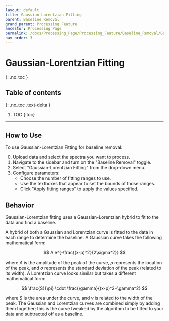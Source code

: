 ```yaml
---
layout: default
title: Gaussian-Lorentzian Fitting
parent: Baseline Removal
grand_parent: Processing Feature
ancestor: Processing Page
permalink: /docs/Processing_Page/Processing_Feature/Baseline_Removal/Gaussian-Lorentzian_Fitting/
nav_order: 3
---
```


# Gaussian-Lorentzian Fitting
{: .no_toc }

## Table of contents
{: .no_toc .text-delta }

1. TOC
{:toc}

---

## How to Use

To use Gaussian-Lorentzian Fitting for baseline removal:

0. Upload data and select the spectra you want to process.
1. Navigate to the sidebar and turn on the "Baseline Removal" toggle.
2. Select "Gaussian-Lorentzian Fitting" from the drop-down menu.
3. Configure parameters:
    - Choose the number of fitting ranges to use.
    - Use the textboxes that appear to set the bounds of those ranges.
    - Click "Apply fitting ranges" to apply the values specified.

## Behavior

Gaussian-Lorentzian fitting uses a Gaussian-Lorentzian hybrid to fit to the data and find a baseline.

A hybrid of both a Gaussian and Lorentzian curve is fitted to the data in each range to determine the baseline. A Gaussian curve takes the following mathematical form:

$$
A e^{-\frac{(x-p)^2}{2\sigma^2}}
$$

where $A$ is the amplitude of the peak of the curve, $p$ represents the location of the peak, and $\sigma$ represents the standard deviation of the peak (related to its width). A Lorentzian curve looks similar but takes a different mathematical form:

$$
\frac{S}{\pi} \cdot \frac{\gamma}{(x-p)^2+\gamma^2}
$$

where $S$ is the area under the curve, and $\gamma$ is related to the width of the peak. The Gaussian and Lorentzian curves are combined simply by adding them together; this is the curve tweaked by the algorithm to be fitted to your data and subtracted off as a baseline.
